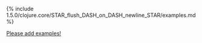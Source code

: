 {% include 1.5.0/clojure.core/STAR_flush_DASH_on_DASH_newline_STAR/examples.md %}

[Please add examples!](https://github.com/arrdem/grimoire/edit/master/_includes/1.6.0/clojure.core/STAR_flush_DASH_on_DASH_newline_STAR/examples.md)
